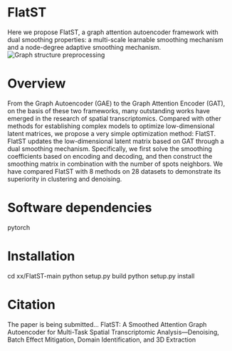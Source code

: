 # FlatST
Here we propose FlatST, a graph attention autoencoder framework with dual smoothing properties: a multi-scale learnable smoothing mechanism and a node-degree adaptive smoothing mechanism.
![Graph structure preprocessing](https://s21.ax1x.com/2025/09/02/pVgnprT.png)
# Overview
From the Graph Autoencoder (GAE) to the Graph Attention Encoder (GAT), on the basis of these two frameworks, many outstanding works have emerged in the research of spatial transcriptomics. Compared with other methods for establishing complex models to optimize low-dimensional latent matrices, we propose a very simple optimization method: FlatST. FlatST updates the low-dimensional latent matrix based on GAT through a dual smoothing mechanism. Specifically, we first solve the smoothing coefficients based on encoding and decoding, and then construct the smoothing matrix in combination with the number of spots neighbors. We have compared FlatST with 8 methods on 28 datasets to demonstrate its superiority in clustering and denoising.
# Software dependencies
pytorch
# Installation
cd xx/FlatST-main
python setup.py build
python setup.py install
# Citation
The paper is being submitted...
FlatST: A Smoothed Attention Graph Autoencoder for Multi-Task Spatial Transcriptomic Analysis—Denoising, Batch Effect Mitigation, Domain Identification, and 3D Extraction

